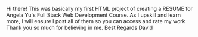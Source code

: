 Hi there!
This was basically my first HTML project of creating a RESUME for Angela Yu's Full Stack Web Development Course. As I upskill and learn more, I will ensure I post all of them so you can access and rate my work
Thank you so much for believing in me.
Best Regards
David
